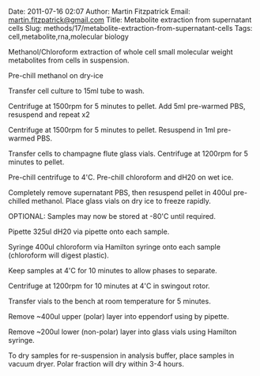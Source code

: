 Date: 2011-07-16 02:07
Author: Martin Fitzpatrick
Email: martin.fitzpatrick@gmail.com
Title: Metabolite extraction from supernatant cells
Slug: methods/17/metabolite-extraction-from-supernatant-cells
Tags: cell,metabolite,rna,molecular biology

Methanol/Chloroform extraction of whole cell small molecular weight metabolites from cells in suspension.









Pre-chill methanol on dry-ice



Transfer cell culture to 15ml tube to wash.  



Centrifuge at 1500rpm for 5 minutes to pellet. Add 5ml pre-warmed PBS, resuspend and repeat x2



Centrifuge at 1500rpm for 5 minutes to pellet. Resuspend in 1ml pre-warmed PBS.



Transfer cells to champagne flute glass vials. Centrifuge at 1200rpm for 5 minutes to pellet.



Pre-chill centrifuge to 4'C.
Pre-chill chloroform and dH20 on wet ice.



Completely remove supernatant PBS, then resuspend pellet in 400ul pre-chilled methanol. Place glass vials on dry ice to freeze rapidly. 

OPTIONAL: Samples may now be stored at -80'C until required.



Pipette 325ul dH20 via pipette onto each sample.



Syringe 400ul chloroform  via Hamilton syringe onto each sample (chloroform will digest plastic).



Keep samples at 4'C for 10 minutes to allow phases to separate.



Centrifuge at 1200rpm for 10 minutes at 4'C in swingout rotor.



Transfer vials to the bench at room temperature for 5 minutes.



Remove ~400ul upper (polar) layer into eppendorf using by pipette.



Remove ~200ul lower (non-polar) layer into glass vials using Hamilton syringe.



To dry samples for re-suspension in analysis buffer, place samples in vacuum dryer. Polar fraction will dry within 3-4 hours.





